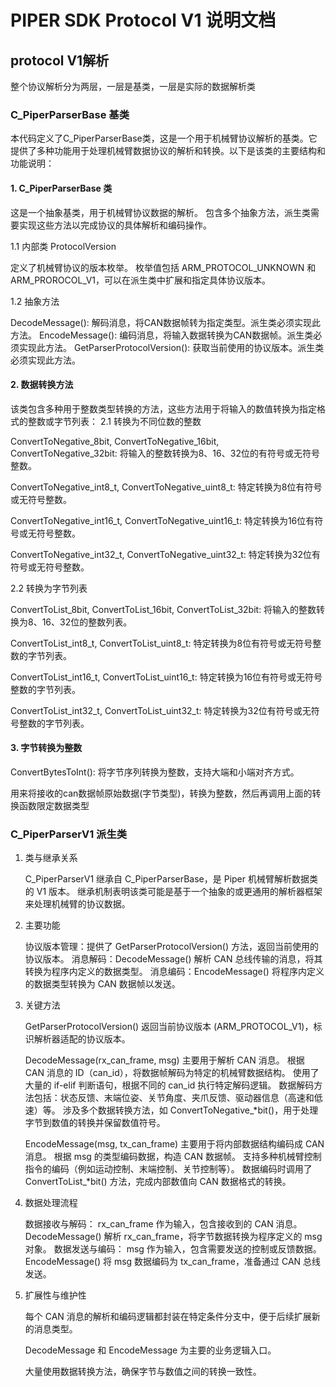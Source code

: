 # PIPER SDK Protocol V1 说明文档

## protocol V1解析

整个协议解析分为两层，一层是基类，一层是实际的数据解析类

### C_PiperParserBase 基类

本代码定义了C_PiperParserBase类，这是一个用于机械臂协议解析的基类。它提供了多种功能用于处理机械臂数据协议的解析和转换。以下是该类的主要结构和功能说明：

#### 1. C_PiperParserBase 类

这是一个抽象基类，用于机械臂协议数据的解析。
包含多个抽象方法，派生类需要实现这些方法以完成协议的具体解析和编码操作。

1.1 内部类 ProtocolVersion

定义了机械臂协议的版本枚举。
枚举值包括 ARM_PROTOCOL_UNKNOWN 和 ARM_PROROCOL_V1，可以在派生类中扩展和指定具体协议版本。

1.2 抽象方法

DecodeMessage(): 解码消息，将CAN数据帧转为指定类型。派生类必须实现此方法。
EncodeMessage(): 编码消息，将输入数据转换为CAN数据帧。派生类必须实现此方法。
GetParserProtocolVersion(): 获取当前使用的协议版本。派生类必须实现此方法。

#### 2. 数据转换方法

该类包含多种用于整数类型转换的方法，这些方法用于将输入的数值转换为指定格式的整数或字节列表：
2.1 转换为不同位数的整数

ConvertToNegative_8bit, ConvertToNegative_16bit, ConvertToNegative_32bit: 将输入的整数转换为8、16、32位的有符号或无符号整数。

ConvertToNegative_int8_t, ConvertToNegative_uint8_t: 特定转换为8位有符号或无符号整数。

ConvertToNegative_int16_t, ConvertToNegative_uint16_t: 特定转换为16位有符号或无符号整数。

ConvertToNegative_int32_t, ConvertToNegative_uint32_t: 特定转换为32位有符号或无符号整数。

2.2 转换为字节列表

ConvertToList_8bit, ConvertToList_16bit, ConvertToList_32bit: 将输入的整数转换为8、16、32位的整数列表。

ConvertToList_int8_t, ConvertToList_uint8_t: 特定转换为8位有符号或无符号整数的字节列表。

ConvertToList_int16_t, ConvertToList_uint16_t: 特定转换为16位有符号或无符号整数的字节列表。

ConvertToList_int32_t, ConvertToList_uint32_t: 特定转换为32位有符号或无符号整数的字节列表。

#### 3. 字节转换为整数

ConvertBytesToInt(): 将字节序列转换为整数，支持大端和小端对齐方式。

用来将接收的can数据帧原始数据(字节类型)，转换为整数，然后再调用上面的转换函数限定数据类型

### C_PiperParserV1 派生类

1. 类与继承关系

    C_PiperParserV1 继承自 C_PiperParserBase，是 Piper 机械臂解析数据类的 V1 版本。
    继承机制表明该类可能是基于一个抽象的或更通用的解析器框架来处理机械臂的协议数据。

2. 主要功能

    协议版本管理：提供了 GetParserProtocolVersion() 方法，返回当前使用的协议版本。
    消息解码：DecodeMessage() 解析 CAN 总线传输的消息，将其转换为程序内定义的数据类型。
    消息编码：EncodeMessage() 将程序内定义的数据类型转换为 CAN 数据帧以发送。

3. 关键方法

    GetParserProtocolVersion()
        返回当前协议版本 (ARM_PROTOCOL_V1)，标识解析器适配的协议版本。

    DecodeMessage(rx_can_frame, msg)
        主要用于解析 CAN 消息。
        根据 CAN 消息的 ID（can_id），将数据帧解码为特定的机械臂数据结构。
        使用了大量的 if-elif 判断语句，根据不同的 can_id 执行特定解码逻辑。
        数据解码方法包括：状态反馈、末端位姿、关节角度、夹爪反馈、驱动器信息（高速和低速）等。
        涉及多个数据转换方法，如 ConvertToNegative_*bit()，用于处理字节到数值的转换并保留数值符号。

    EncodeMessage(msg, tx_can_frame)
        主要用于将内部数据结构编码成 CAN 消息。
        根据 msg 的类型编码数据，构造 CAN 数据帧。
        支持多种机械臂控制指令的编码（例如运动控制、末端控制、关节控制等）。
        数据编码时调用了 ConvertToList_*bit() 方法，完成内部数值向 CAN 数据格式的转换。

4. 数据处理流程

    数据接收与解码：
        rx_can_frame 作为输入，包含接收到的 CAN 消息。
        DecodeMessage() 解析 rx_can_frame，将字节数据转换为程序定义的 msg 对象。
    数据发送与编码：
        msg 作为输入，包含需要发送的控制或反馈数据。
        EncodeMessage() 将 msg 数据编码为 tx_can_frame，准备通过 CAN 总线发送。

5. 扩展性与维护性

    每个 CAN 消息的解析和编码逻辑都封装在特定条件分支中，便于后续扩展新的消息类型。

    DecodeMessage 和 EncodeMessage 为主要的业务逻辑入口。

    大量使用数据转换方法，确保字节与数值之间的转换一致性。
